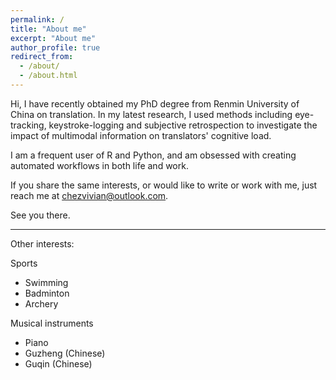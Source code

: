 ```yaml
---
permalink: /
title: "About me"
excerpt: "About me"
author_profile: true
redirect_from: 
  - /about/
  - /about.html
---
```


Hi, I have recently obtained my PhD degree from Renmin University of China on translation. In my latest research, I used methods including eye-tracking, keystroke-logging and subjective retrospection to investigate the impact of multimodal information on translators' cognitive load. 

I am a frequent user of R and Python, and am obsessed with creating automated workflows in both life and work. 

If you share the same interests, or would like to write or work with me, just reach me at chezvivian@outlook.com.

See you there.

---
Other interests:

Sports

  - Swimming
  - Badminton
  - Archery

Musical instruments

  - Piano
  - Guzheng (Chinese)
  - Guqin (Chinese)

